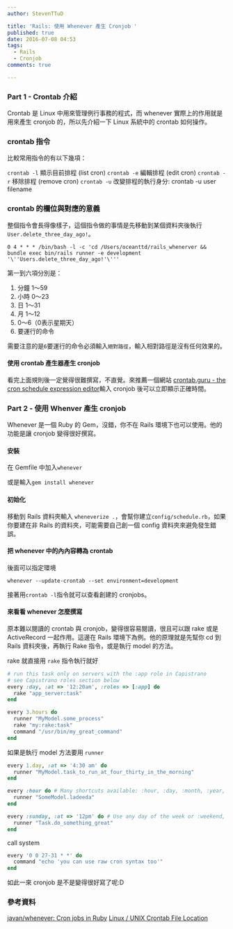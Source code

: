 ```yaml
---
author: StevenTTuD

title: 'Rails: 使用 Whenever 產生 Cronjob '
published: true
date: 2016-07-08 04:53
tags:
  - Rails
  - Cronjob
comments: true

---
```

### Part 1 - Crontab 介紹

Crontab 是 Linux 中用來管理例行事務的程式，而 whenever 實際上的作用就是用來產生 cronjob 的，所以先介紹一下 Linux 系統中的 crontab 如何操作。

### crontab 指令

比較常用指令的有以下幾項：

`crontab -l` 顯示目前排程 (list cron)
`crontab -e` 編輯排程 (edit cron)
`crontab -r` 移除排程 (remove cron)
`crontab -u` 改變排程的執行身分: crontab -u user filename

### crontab 的欄位與對應的意義

整個指令會長得像樣子，這個指令做的事情是先移動到某個資料夾後執行`User.delete_three_day_ago!`。

```
0 4 * * * /bin/bash -l -c 'cd /Users/oceanttd/rails_whenerver && bundle exec bin/rails runner -e development '\''Users.delete_three_day_ago!'\'''
```

第一到六項分別是：

1. 分鐘 1～59
2. 小時 0～23
3. 日 1～31
4. 月 1～12
5. 0～6（0表示星期天）
6. 要運行的命令

需要注意的是`6`要運行的命令必須輸入`絕對路徑`，輸入相對路徑是沒有任何效果的。

#### 使用 crontab 產生器產生 cronjob

看完上面規則後一定覺得很難撰寫，不直覺。來推薦一個網站 [crontab.guru - the cron schedule expression editor](http://crontab.guru/)輸入 cronjob 後可以立即顯示正確時間。

### Part 2 - 使用 Whenver 產生 cronjob

Whenever 是一個 Ruby 的 Gem，沒錯，你不在 Rails 環境下也可以使用。他的功能是讓 cronjob 變得很好撰寫。

#### 安裝

在 Gemfile 中加入`whenever`

或是輸入`gem install whenever`

#### 初始化

移動到 Rails 資料夾輸入  `wheneverize .`，會幫你建立`config/schedule.rb`，如果你要建在非 Rails 的資料夾，可能需要自己創一個 config 資料夾來避免發生錯誤。

#### 把 whenever 中的內內容轉為 crontab

後面可以指定環境

```
whenever --update-crontab --set environment=development
```

接著用`crontab -l`指令就可以查看創建的 cronjobs。

#### 來看看 whenever 怎麼撰寫

原本難以閱讀的 crontab 與 cronjob，變得很容易閱讀，很且可以跟 rake 或是 ActiveRecord 一起作用。這邊在 Rails 環境下為例。他的原理就是先幫你 cd 到 Rails 資料夾後，再執行 Rake 指令，或是執行 model 的方法。

rake 就直接用 `rake` 指令執行就好

```rb
# run this task only on servers with the :app role in Capistrano
# see Capistrano roles section below
every :day, :at => '12:20am', :roles => [:app] do
  rake "app_server:task"
end
```

```rb
every 3.hours do
  runner "MyModel.some_process"
  rake "my:rake:task"
  command "/usr/bin/my_great_command"
end
```

如果是執行 model 方法要用 `runner`

```rb
every 1.day, :at => '4:30 am' do
  runner "MyModel.task_to_run_at_four_thirty_in_the_morning"
end

every :hour do # Many shortcuts available: :hour, :day, :month, :year, :reboot
  runner "SomeModel.ladeeda"
end

every :sunday, :at => '12pm' do # Use any day of the week or :weekend, :weekday
  runner "Task.do_something_great"
end
```

call system

```rb
every '0 0 27-31 * *' do
  command "echo 'you can use raw cron syntax too'"
end
```

如此一來 cronjob 是不是變得很好寫了呢:D


### 參考資料

[javan/whenever: Cron jobs in Ruby](https://github.com/javan/whenever)
[Linux / UNIX Crontab File Location](http://www.cyberciti.biz/faq/where-is-the-crontab-file/)